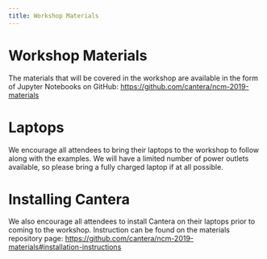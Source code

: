 ```yaml
---
title: Workshop Materials
---
```


# Workshop Materials

The materials that will be covered in the workshop are available in the form of
Jupyter Notebooks on GitHub: https://github.com/cantera/ncm-2019-materials

# Laptops

We encourage all attendees to bring their laptops to the workshop to follow
along with the examples. We will have a limited number of power outlets
available, so please bring a fully charged laptop if at all possible.

# Installing Cantera

We also encourage all attendees to install Cantera on their laptops prior to
coming to the workshop. Instruction can be found on the materials repository
page: https://github.com/cantera/ncm-2019-materials#installation-instructions
